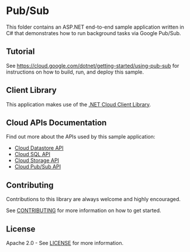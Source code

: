 # Pub/Sub 

This folder contains an ASP.NET end-to-end sample application written in C# that
demonstrates how to run background tasks via Google Pub/Sub.
 
## Tutorial
See https://cloud.google.com/dotnet/getting-started/using-pub-sub for instructions on how to build, run, and deploy this sample.

## Client Library
This application makes use of the [.NET Cloud Client Library].

## Cloud APIs Documentation
Find out more about the APIs used by this sample application:

* [Cloud Datastore API]
* [Cloud SQL API]
* [Cloud Storage API]
* [Cloud Pub/Sub API]

## Contributing

Contributions to this library are always welcome and highly encouraged.

See [CONTRIBUTING] for more information on how to get started.

## License

Apache 2.0 - See [LICENSE] for more information.


[.NET Cloud Client Library]: https://github.com/googlecloudplatform/gcloud-dotnet
[Cloud Datastore API]: https://developers.google.com/api-client-library/dotnet/apis/datastore/v1beta3
[Cloud SQL API]: https://cloud.google.com/sql/docs/admin-api/
[Cloud Storage API]: http://googlecloudplatform.github.io/gcloud-dotnet/index.html
[Cloud Pub/Sub API]: https://developers.google.com/api-client-library/dotnet/apis/pubsub/v1
[CONTRIBUTING]: ../../../../blob/master/CONTRIBUTING.md
[LICENSE]: ../../../../blob/master/LICENSE
